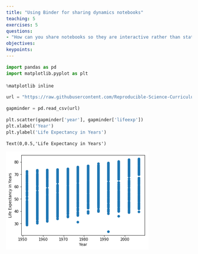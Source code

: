 ```yaml
---
title: "Using Binder for sharing dynamics notebooks"
teaching: 5
exercises: 5
questions:
- "How can you share notebooks so they are interactive rather than static?"
objectives:
keypoints:
---
```


```python
import pandas as pd
import matplotlib.pyplot as plt

%matplotlib inline
```


```python
url = "https://raw.githubusercontent.com/Reproducible-Science-Curriculum/automation-RR-Jupyter/gh-pages/notebooks/gapminder_cleaned.csv"
```


```python
gapminder = pd.read_csv(url)
```


```python
plt.scatter(gapminder['year'], gapminder['lifeexp'])
plt.xlabel('Year')
plt.ylabel('Life Expectancy in Years')
```




    Text(0,0.5,'Life Expectancy in Years')




![png](../fig/03-binder_plotting_4_1.png)

